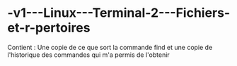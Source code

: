 # -v1---Linux---Terminal-2---Fichiers-et-r-pertoires
Contient : Une copie de ce que sort la commande find et une copie de l'historique des commandes qui m'a permis de l'obtenir
